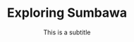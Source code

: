 ---
layout: product-guides
title: Exploring Sumbawa
subtitle: This is a subtitle
description: Lorem ipsum dolor sit amet, consectetur adipiscing elit, sed do eiusmod tempor incididunt ut labore et dolore magna aliqua. Ut enim ad minim veniam, quis nostrud exercitation ullamco laboris nisi ut aliquip ex ea commodo consequat. Duis aute irure dolor in reprehenderit in voluptate velit esse cillum dolore eu fugiat nulla pariatur.
price: $37
buy-button-id: 1686971064446
featured_image: /uploads/blog-bg-1.jpg
gallery:
  - /uploads/presets/ocean-blues-before-1.jpg
  - /uploads/presets/ocean-blues-before-2.jpg
  - /uploads/presets/ocean-blues-before-3.jpg
  - /uploads/presets/ocean-blues-after-1.jpg
  - /uploads/presets/ocean-blues-after-2.jpg
  - /uploads/presets/ocean-blues-after-3.jpg
features_html: Lorem ipsum dolor sit amet, consectetur adipiscing elit, sed do eiusmod tempor incididunt ut labore et dolore magna aliqua. Ut enim ad minim veniam, quis nostrud exercitation ullamco laboris nisi ut aliquip ex ea commodo consequat. Duis aute irure dolor in reprehenderit in voluptate velit esse cillum dolore eu fugiat nulla pariatur.
slug: exploring-sumbawa
---